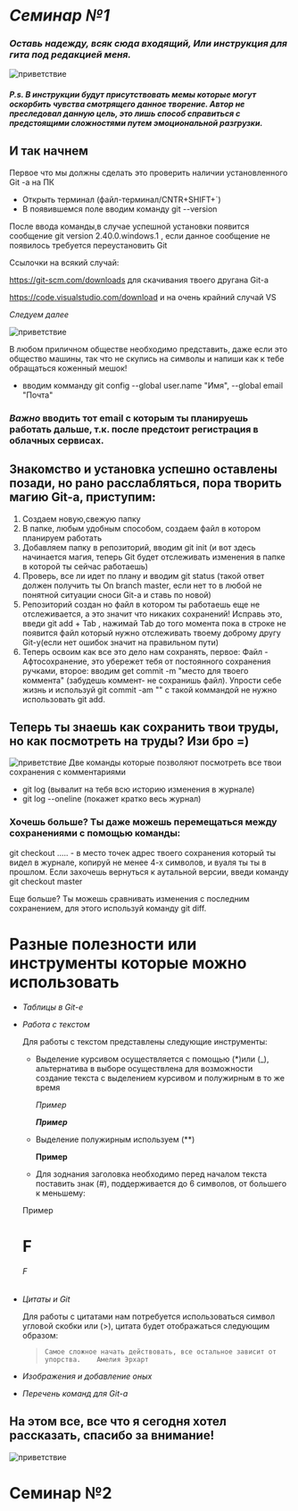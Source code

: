 # _Семинар №1_

### _Оставь надежду, всяк сюда входящий, Или инструкция для гита под редакцией меня._
![приветствие](privet.jpg)

#### *P.s. В инструкции будут присутствовать мемы которые могут оскорбить чувства смотрящего данное творение. Автор не преследовал данную цель, это лишь способ справиться с предстоящими сложностями путем эмоциональной разгрузки.*



## И так начнем

Первое что мы должны сделать это проверить наличии установленного Git -a на ПК
* Открыть терминал (файл-терминал/CNTR+SHIFT+`)
* В появившемся поле вводим команду git --version

После ввода команды,в случае успешной установки появится сообщение git version 2.40.0.windows.1 , если данное сообщение не появилось требуется переустановить Git

Ссылочки на всякий случай:

https://git-scm.com/downloads для скачивания твоего другана Git-а

https://code.visualstudio.com/download и на очень крайний случай VS 

*Следуем далее*

![приветствие](kj.jpg)

В любом приличном обществе необходимо представить, даже если это общество машины, так что не скупись на символы и напиши как к тебе обращаться коженный мешок!
* вводим комманду git config --global user.name "Имя", --global email "Почта"

### *Важно* вводить тот email с которым ты планируешь работать дальше, т.к. после предстоит регистрация в облачных сервисах.

## Знакомство и установка успешно оставлены позади, но рано расслабляться, пора творить магию Git-а, приступим:
1. Создаем новую,свежую папку
2. В папке, любым удобным способом, создаем файл в котором планируем работать
3. Добавляем папку в репозиторий, вводим git init (и вот здесь начинается магия, теперь Git будет отслеживать изменения в папке в которой ты сейчас работаешь)
4. Проверь, все ли идет по плану и вводим git status (такой ответ должен получить ты On branch master, если нет то в любой не понятной ситуации сноси Git-a и ставь по новой)
5. Репозиторий создан но файл в котором ты работаешь еще не отслеживается, а это значит что никаких сохранений! Исправь это, введи git add + Tab , нажимай Tab до того момента пока в строке не появится файл который нужно отслеживать твоему доброму другу Git-у(если нет ошибок значит на правильном пути)
6. Теперь освоим как все это дело нам сохранять, первое: Файл - Афтосохранение, это убережет тебя от постоянного сохранения ручками, второе: вводим get commit -m "место для твоего коммента" (забудешь коммент- не сохранишь файл). Упрости себе жизнь и используй git commit -am "" с такой коммандой не нужно использовать git add.

## Теперь ты знаешь как сохранить твои труды, но как посмотреть на труды? Изи бро =)
![приветствие](vishenos.jpg)
Две команды которые позволяют посмотреть все твои сохранения с комментариями 
* git log (вывалит на тебя всю историю изменения в журнале)
* git log --oneline (покажет кратко весь журнал)

### Хочешь больше? Ты даже можешь перемещаться между сохранениями с помощью команды:
git checkout ..... - в место точек адрес твоего сохранения который ты видел в журнале, копируй не менее 4-х символов, и вуаля ты ты в прошлом.
Если захочешь вернуться к аутальной версии, введи команду git checkout master
    
 Еще больше? Ты можешь сравнивать изменения с последним сохранением, для этого используй команду git diff.   


# Разные полезности или инструменты которые можно использовать

 * _Таблицы в Git-е_


 * _Работа с текстом_
    
    Для работы с текстом представлены следующие инструменты:

    * Выделение курсивом осуществляется с помощью (*)или (_), альтернатива в выборе осуществлена для возможности создание текста с выделением курсивом и полужирным в то же время
    
      *Пример*

      _**Пример**_
    * Выделение полужирным используем (**) 

      **Пример**
    
    * Для зоднания заголовка необходимо перед началом текста поставить знак (#),
    поддерживается до 6 символов, от большего к меньшему:
    
    Пример 
    # F
    ###### F



 * _Цитаты и Git_  
 
     Для работы с цитатами нам потребуется использоваться символ угловой скобки или (>), цитата будет отображаться следующим образом:
     >     Самое сложное начать действовать, все остальное зависит от упорства.    Амелия Эрхарт
       

 * _Изображения и добавление оных_


 * _Перечень команд для Git-a_ 


## На этом все, все что я сегодня хотел рассказать, спасибо за внимание!
![приветствие](poki.jpg)


# Семинар №2 

